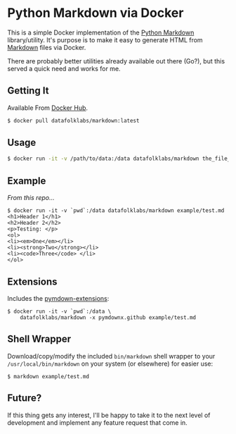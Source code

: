 # Python Markdown via Docker

This is a simple Docker implementation of the [Python Markdown](https://pypi.python.org/pypi/Markdown) library/utility.  It's purpose is to make it easy to generate HTML from [Markdown](https://daringfireball.net/projects/markdown/) files via Docker.

There are probably better utilities already available out there (Go?), but this served a quick need and works for me.


## Getting It

Available From [Docker Hub](https://hub.docker.com/r/datafolklabs/markdown/).


```bash
$ docker pull datafolklabs/markdown:latest
```


## Usage

```bash
$ docker run -it -v /path/to/data:/data datafolklabs/markdown the_file_name.md
```


## Example

*From this repo...*

```
$ docker run -it -v `pwd`:/data datafolklabs/markdown example/test.md
<h1>Header 1</h1>
<h2>Header 2</h2>
<p>Testing: </p>
<ol>
<li><em>One</em></li>
<li><strong>Two</strong></li>
<li><code>Three</code> </li>
</ol>
```


## Extensions

Includes the [pymdown-extensions](http://facelessuser.github.io/pymdown-extensions/):

```
$ docker run -it -v `pwd`:/data \
    datafolklabs/markdown -x pymdownx.github example/test.md
```


## Shell Wrapper

Download/copy/modify the included `bin/markdown` shell wrapper to your `/usr/local/bin/markdown` on your system (or elsewhere) for easier use:

```
$ markdown example/test.md
```


## Future?

If this thing gets any interest, I'll be happy to take it to the next level of development and implement any feature request that come in.

